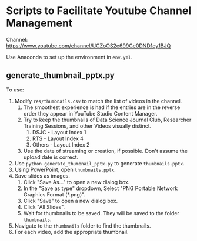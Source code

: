 # Scripts to Facilitate Youtube Channel Management

Channel: <https://www.youtube.com/channel/UCZoOS2e699Ge0DND1oy1BJQ>

Use Anaconda to set up the environment in `env.yml`.

## generate_thumbnail_pptx.py

To use:

1. Modify `res/thumbnails.csv` to match the list of videos in the channel.
    1. The smoothest experience is had if the entries are in the reverse order they appear in YouTube Studio Content Manager.
    2. Try to keep the thumbnails of Data Science Journal Club, Researcher Training Sessions, and other Videos visually distinct.
        1. DSJC - Layout Index 1
        2. RTS - Layout Index 4
        3. Others - Layout Index 2
    3. Use the date of streaming or creation, if possible. Don't assume the upload date is correct.
2. Use `python generate_thumbnail_pptx.py` to generate `thumbnails.pptx`.
3. Using PowerPoint, open `thumbnails.pptx`.
4. Save slides as images.
    1. Click "Save As..." to open a new dialog box.
    2. In the "Save as type" dropdown, Select "PNG Portable Network Graphics Format (*.png)".
    3. Click "Save" to open a new dialog box.
    4. Click "All Slides".
    5. Wait for thumbnails to be saved. They will be saved to the folder `thumbnails`.
5. Navigate to the `thumbnails` folder to find the thumbnails.
6. For each video, add the appropriate thumbnail.
